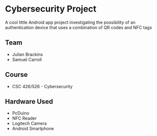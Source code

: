 # Cybersecurity Project
A cool little Android app project investigating the possibility of an authentication device that uses a combination of QR codes and NFC tags

## Team
* Julian Brackins
* Samuel Carroll

## Course
* CSC 426/526 - Cybersecurity

## Hardware Used
* PcDuino
* NFC Reader
* Logitech Camera
* Android Smartphone

